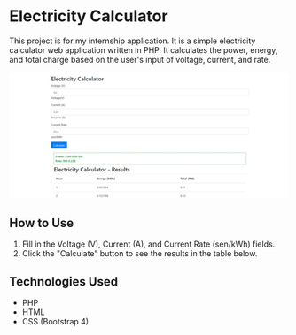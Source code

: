 # Electricity Calculator

This project is for my internship application. It is a simple electricity calculator web application written in PHP. It calculates the power, energy, and total charge based on the user's input of voltage, current, and rate.

![Screenshot](screenshot.png)

## How to Use

1. Fill in the Voltage (V), Current (A), and Current Rate (sen/kWh) fields.
2. Click the "Calculate" button to see the results in the table below.

## Technologies Used

- PHP
- HTML
- CSS (Bootstrap 4)

